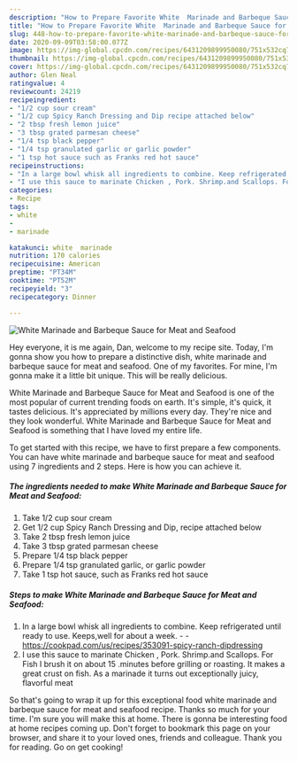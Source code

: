 ```yaml
---
description: "How to Prepare Favorite White  Marinade and Barbeque Sauce for Meat and Seafood"
title: "How to Prepare Favorite White  Marinade and Barbeque Sauce for Meat and Seafood"
slug: 448-how-to-prepare-favorite-white-marinade-and-barbeque-sauce-for-meat-and-seafood
date: 2020-09-09T03:58:00.077Z
image: https://img-global.cpcdn.com/recipes/6431209899950080/751x532cq70/white-marinade-and-barbeque-sauce-for-meat-and-seafood-recipe-main-photo.jpg
thumbnail: https://img-global.cpcdn.com/recipes/6431209899950080/751x532cq70/white-marinade-and-barbeque-sauce-for-meat-and-seafood-recipe-main-photo.jpg
cover: https://img-global.cpcdn.com/recipes/6431209899950080/751x532cq70/white-marinade-and-barbeque-sauce-for-meat-and-seafood-recipe-main-photo.jpg
author: Glen Neal
ratingvalue: 4
reviewcount: 24219
recipeingredient:
- "1/2 cup sour cream"
- "1/2 cup Spicy Ranch Dressing and Dip recipe attached below"
- "2 tbsp fresh lemon juice"
- "3 tbsp grated parmesan cheese"
- "1/4 tsp black pepper"
- "1/4 tsp granulated garlic or garlic powder"
- "1 tsp hot sauce such as Franks red hot sauce"
recipeinstructions:
- "In a large bowl whisk all ingredients to combine. Keep refrigerated until ready to use. Keeps,well for about a week.  https://cookpad.com/us/recipes/353091-spicy-ranch-dipdressing"
- "I use this sauce to marinate Chicken , Pork. Shrimp.and Scallops. For Fish I brush it on about 15 .minutes before grilling or roasting. It makes a great crust on fish. As a marinade it turns out exceptionally juicy, flavorful meat"
categories:
- Recipe
tags:
- white
- 
- marinade

katakunci: white  marinade 
nutrition: 170 calories
recipecuisine: American
preptime: "PT34M"
cooktime: "PT52M"
recipeyield: "3"
recipecategory: Dinner

---
```



![White  Marinade and Barbeque Sauce for Meat and Seafood](https://img-global.cpcdn.com/recipes/6431209899950080/751x532cq70/white-marinade-and-barbeque-sauce-for-meat-and-seafood-recipe-main-photo.jpg)

Hey everyone, it is me again, Dan, welcome to my recipe site. Today, I'm gonna show you how to prepare a distinctive dish, white  marinade and barbeque sauce for meat and seafood. One of my favorites. For mine, I'm gonna make it a little bit unique. This will be really delicious.

White  Marinade and Barbeque Sauce for Meat and Seafood is one of the most popular of current trending foods on earth. It's simple, it's quick, it tastes delicious. It's appreciated by millions every day. They're nice and they look wonderful. White  Marinade and Barbeque Sauce for Meat and Seafood is something that I have loved my entire life.




To get started with this recipe, we have to first prepare a few components. You can have white  marinade and barbeque sauce for meat and seafood using 7 ingredients and 2 steps. Here is how you can achieve it.

<!--inarticleads1-->

##### The ingredients needed to make White  Marinade and Barbeque Sauce for Meat and Seafood:

1. Take 1/2 cup sour cream
1. Get 1/2 cup Spicy Ranch Dressing and Dip, recipe attached below
1. Take 2 tbsp fresh lemon juice
1. Take 3 tbsp grated parmesan cheese
1. Prepare 1/4 tsp black pepper
1. Prepare 1/4 tsp granulated garlic, or garlic powder
1. Take 1 tsp hot sauce, such as Franks red hot sauce




<!--inarticleads2-->

##### Steps to make White  Marinade and Barbeque Sauce for Meat and Seafood:

1. In a large bowl whisk all ingredients to combine. Keep refrigerated until ready to use. Keeps,well for about a week. -  - https://cookpad.com/us/recipes/353091-spicy-ranch-dipdressing
1. I use this sauce to marinate Chicken , Pork. Shrimp.and Scallops. For Fish I brush it on about 15 .minutes before grilling or roasting. It makes a great crust on fish. As a marinade it turns out exceptionally juicy, flavorful meat




So that's going to wrap it up for this exceptional food white  marinade and barbeque sauce for meat and seafood recipe. Thanks so much for your time. I'm sure you will make this at home. There is gonna be interesting food at home recipes coming up. Don't forget to bookmark this page on your browser, and share it to your loved ones, friends and colleague. Thank you for reading. Go on get cooking!
